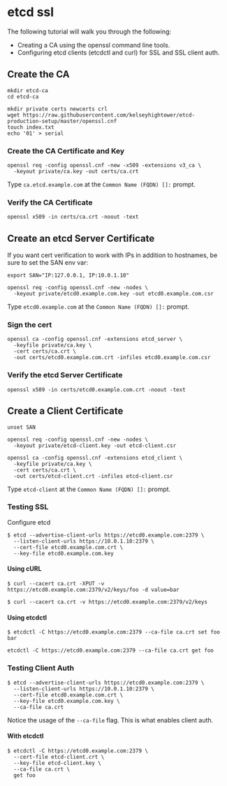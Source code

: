 # etcd ssl

The following tutorial will walk you through the following:

- Creating a CA using the openssl command line tools.
- Configuring etcd clients (etcdctl and curl) for SSL and SSL client auth.

## Create the CA

```
mkdir etcd-ca
cd etcd-ca
``` 

```
mkdir private certs newcerts crl
wget https://raw.githubusercontent.com/kelseyhightower/etcd-production-setup/master/openssl.cnf
touch index.txt
echo '01' > serial
```

### Create the CA Certificate and Key

```
openssl req -config openssl.cnf -new -x509 -extensions v3_ca \
  -keyout private/ca.key -out certs/ca.crt
```

Type `ca.etcd.example.com` at the `Common Name (FQDN) []:` prompt.

### Verify the CA Certificate

```
openssl x509 -in certs/ca.crt -noout -text
```

## Create an etcd Server Certificate

If you want cert verification to work with IPs in addition to hostnames, be sure to set the SAN env var:

```
export SAN="IP:127.0.0.1, IP:10.0.1.10"
```

```
openssl req -config openssl.cnf -new -nodes \
  -keyout private/etcd0.example.com.key -out etcd0.example.com.csr
```

Type `etcd0.example.com` at the `Common Name (FQDN) []:` prompt.

### Sign the cert

```
openssl ca -config openssl.cnf -extensions etcd_server \
  -keyfile private/ca.key \
  -cert certs/ca.crt \
  -out certs/etcd0.example.com.crt -infiles etcd0.example.com.csr
```

### Verify the etcd Server Certificate

```
openssl x509 -in certs/etcd0.example.com.crt -noout -text
```

## Create a Client Certificate

```
unset SAN
```

```
openssl req -config openssl.cnf -new -nodes \
  -keyout private/etcd-client.key -out etcd-client.csr
```

```
openssl ca -config openssl.cnf -extensions etcd_client \
  -keyfile private/ca.key \
  -cert certs/ca.crt \
  -out certs/etcd-client.crt -infiles etcd-client.csr
```

Type `etcd-client` at the `Common Name (FQDN) []:` prompt.

### Testing SSL

Configure etcd

```
$ etcd --advertise-client-urls https://etcd0.example.com:2379 \
  --listen-client-urls https://10.0.1.10:2379 \
  --cert-file etcd0.example.com.crt \
  --key-file etcd0.example.com.key
```

#### Using cURL

```
$ curl --cacert ca.crt -XPUT -v https://etcd0.example.com:2379/v2/keys/foo -d value=bar
```

```
$ curl --cacert ca.crt -v https://etcd0.example.com:2379/v2/keys
```

#### Using etcdctl

```
$ etcdctl -C https://etcd0.example.com:2379 --ca-file ca.crt set foo bar 
```

```
etcdctl -C https://etcd0.example.com:2379 --ca-file ca.crt get foo
```

### Testing Client Auth

```
$ etcd --advertise-client-urls https://etcd0.example.com:2379 \
  --listen-client-urls https://10.0.1.10:2379 \
  --cert-file etcd0.example.com.crt \
  --key-file etcd0.example.com.key \
  --ca-file ca.crt
```

Notice the usage of the `--ca-file` flag. This is what enables client auth.

#### With etcdctl

```
$ etcdctl -C https://etcd0.example.com:2379 \
  --cert-file etcd-client.crt \
  --key-file etcd-client.key \
  --ca-file ca.crt \
  get foo
```
